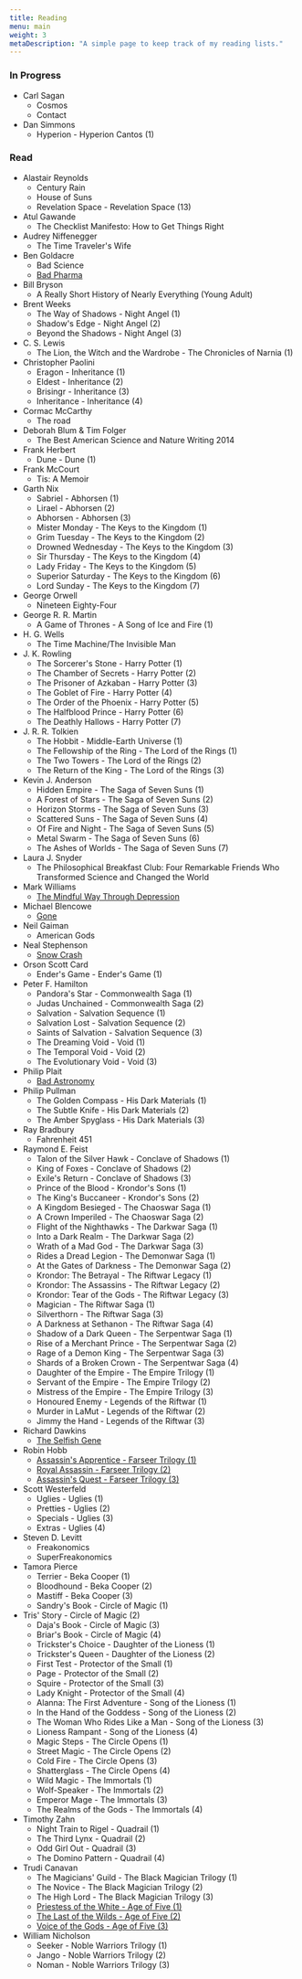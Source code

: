 ```yaml
---
title: Reading
menu: main
weight: 3
metaDescription: "A simple page to keep track of my reading lists."
---
```


### In Progress

 - Carl Sagan
	- Cosmos
	- Contact
 - Dan Simmons
	- Hyperion - Hyperion Cantos (1)

### Read

 - Alastair Reynolds
	- Century Rain
	- House of Suns
	- Revelation Space - Revelation Space (13)
 - Atul Gawande
	- The Checklist Manifesto: How to Get Things Right
 - Audrey Niffenegger
	- The Time Traveler's Wife
 - Ben Goldacre
 	+ Bad Science
 	+ [Bad Pharma](2022-01-11-bad-pharma/)
 - Bill Bryson
	- A Really Short History of Nearly Everything (Young Adult)
 - Brent Weeks
	- The Way of Shadows - Night Angel (1)
	- Shadow's Edge - Night Angel (2)
	- Beyond the Shadows - Night Angel (3)
 - C. S. Lewis
	- The Lion, the Witch and the Wardrobe - The Chronicles of Narnia (1)
 - Christopher Paolini
	- Eragon - Inheritance (1)
	- Eldest - Inheritance (2)
	- Brisingr - Inheritance (3)
	- Inheritance - Inheritance (4)
 - Cormac McCarthy
	- The road
 - Deborah Blum & Tim Folger
	- The Best American Science and Nature Writing 2014
 - Frank Herbert
	- Dune - Dune (1)
 - Frank McCourt
	- Tis: A Memoir
 - Garth Nix
	- Sabriel - Abhorsen (1)
	- Lirael - Abhorsen (2)
	- Abhorsen - Abhorsen (3)
	- Mister Monday - The Keys to the Kingdom (1)
	- Grim Tuesday - The Keys to the Kingdom (2)
	- Drowned Wednesday - The Keys to the Kingdom (3)
	- Sir Thursday - The Keys to the Kingdom (4)
	- Lady Friday - The Keys to the Kingdom (5)
	- Superior Saturday - The Keys to the Kingdom (6)
	- Lord Sunday - The Keys to the Kingdom (7)
 - George Orwell
	- Nineteen Eighty-Four
 - George R. R. Martin
	- A Game of Thrones - A Song of Ice and Fire (1)
 - H. G. Wells
	- The Time Machine/The Invisible Man
 - J. K. Rowling
	- The Sorcerer's Stone - Harry Potter (1)
	- The Chamber of Secrets - Harry Potter (2)
	- The Prisoner of Azkaban - Harry Potter (3)
	- The Goblet of Fire - Harry Potter (4)
	- The Order of the Phoenix - Harry Potter (5)
	- The Halfblood Prince - Harry Potter (6)
	- The Deathly Hallows - Harry Potter (7)
 - J. R. R. Tolkien
	- The Hobbit - Middle-Earth Universe (1)
	- The Fellowship of the Ring - The Lord of the Rings (1)
	- The Two Towers - The Lord of the Rings (2)
	- The Return of the King - The Lord of the Rings (3)
 - Kevin J. Anderson
	- Hidden Empire - The Saga of Seven Suns (1)
	- A Forest of Stars - The Saga of Seven Suns (2)
	- Horizon Storms - The Saga of Seven Suns (3)
	- Scattered Suns - The Saga of Seven Suns (4)
	- Of Fire and Night - The Saga of Seven Suns (5)
	- Metal Swarm - The Saga of Seven Suns (6)
	- The Ashes of Worlds - The Saga of Seven Suns (7)
 - Laura J. Snyder
	- The Philosophical Breakfast Club: Four Remarkable Friends Who Transformed Science and Changed the World
 - Mark Williams
 	+ [The Mindful Way Through Depression](2021-12-30-the-mindful-way-through-depression/)
 - Michael Blencowe
 	+ [Gone](2021-10-21-gone)
 - Neil Gaiman
	- American Gods
 - Neal Stephenson
	- [Snow Crash](2021-12-13-snow-crash)
 - Orson Scott Card
	- Ender's Game - Ender's Game (1)
 - Peter F. Hamilton
	- Pandora's Star - Commonwealth Saga (1)
	- Judas Unchained - Commonwealth Saga (2)
	- Salvation - Salvation Sequence (1)
	- Salvation Lost - Salvation Sequence (2)
	- Saints of Salvation - Salvation Sequence (3)
	- The Dreaming Void - Void (1)
	- The Temporal Void - Void (2)
	- The Evolutionary Void - Void (3)
 - Philip Plait
	- [Bad Astronomy](2021-11-10-bad-astronomy)
 - Philip Pullman
	- The Golden Compass - His Dark Materials (1)
	- The Subtle Knife - His Dark Materials (2)
	- The Amber Spyglass - His Dark Materials (3)
 - Ray Bradbury
	- Fahrenheit 451
 - Raymond E. Feist
	- Talon of the Silver Hawk - Conclave of Shadows (1)
	- King of Foxes - Conclave of Shadows (2)
	- Exile's Return - Conclave of Shadows (3)
	- Prince of the Blood - Krondor's Sons (1)
	- The King's Buccaneer - Krondor's Sons (2)
	- A Kingdom Besieged - The Chaoswar Saga (1)
	- A Crown Imperiled - The Chaoswar Saga (2)
	- Flight of the Nighthawks - The Darkwar Saga (1)
	- Into a Dark Realm - The Darkwar Saga (2)
	- Wrath of a Mad God - The Darkwar Saga (3)
	- Rides a Dread Legion - The Demonwar Saga (1)
	- At the Gates of Darkness - The Demonwar Saga (2)
	- Krondor: The Betrayal - The Riftwar Legacy (1)
	- Krondor: The Assassins - The Riftwar Legacy (2)
	- Krondor: Tear of the Gods - The Riftwar Legacy (3)
	- Magician - The Riftwar Saga (1)
	- Silverthorn - The Riftwar Saga (3)
	- A Darkness at Sethanon - The Riftwar Saga (4)
	- Shadow of a Dark Queen - The Serpentwar Saga (1)
	- Rise of a Merchant Prince - The Serpentwar Saga (2)
	- Rage of a Demon King - The Serpentwar Saga (3)
	- Shards of a Broken Crown - The Serpentwar Saga (4)
	- Daughter of the Empire - The Empire Trilogy (1)
	- Servant of the Empire - The Empire Trilogy (2)
	- Mistress of the Empire - The Empire Trilogy (3)
	- Honoured Enemy - Legends of the Riftwar (1)
	- Murder in LaMut - Legends of the Riftwar (2)
	- Jimmy the Hand - Legends of the Riftwar (3)
 - Richard Dawkins
	- [The Selfish Gene](2021-12-17-the-selfish-gene/)
 - Robin Hobb
	- [Assassin\'s Apprentice - Farseer Trilogy (1)](2021-11-07-farseer-trilogy/)
	- [Royal Assassin - Farseer Trilogy (2)](2021-11-07-farseer-trilogy/)
	- [Assassin\'s Quest - Farseer Trilogy (3)](2021-11-07-farseer-trilogy/)
 - Scott Westerfeld
	- Uglies - Uglies (1)
	- Pretties - Uglies (2)
	- Specials - Uglies (3)
	- Extras - Uglies (4)
 - Steven D. Levitt
	- Freakonomics
	- SuperFreakonomics
 - Tamora Pierce
	- Terrier - Beka Cooper (1)
	- Bloodhound - Beka Cooper (2)
	- Mastiff - Beka Cooper (3)
	- Sandry's Book - Circle of Magic (1)
  - Tris' Story - Circle of Magic (2)
	- Daja's Book - Circle of Magic (3)
	- Briar's Book - Circle of Magic (4)
	- Trickster's Choice - Daughter of the Lioness (1)
	- Trickster's Queen - Daughter of the Lioness (2)
	- First Test - Protector of the Small (1)
	- Page - Protector of the Small (2)
	- Squire - Protector of the Small (3)
	- Lady Knight - Protector of the Small (4)
	- Alanna: The First Adventure - Song of the Lioness (1)
	- In the Hand of the Goddess - Song of the Lioness (2)
	- The Woman Who Rides Like a Man - Song of the Lioness (3)
	- Lioness Rampant - Song of the Lioness (4)
	- Magic Steps - The Circle Opens (1)
	- Street Magic - The Circle Opens (2)
	- Cold Fire - The Circle Opens (3)
	- Shatterglass - The Circle Opens (4)
	- Wild Magic - The Immortals (1)
	- Wolf-Speaker - The Immortals (2)
	- Emperor Mage - The Immortals (3)
	- The Realms of the Gods - The Immortals (4)
 - Timothy Zahn
	- Night Train to Rigel - Quadrail (1)
	- The Third Lynx - Quadrail (2)
	- Odd Girl Out - Quadrail (3)
	- The Domino Pattern - Quadrail (4)
 - Trudi Canavan
	- The Magicians' Guild - The Black Magician Trilogy (1)
	- The Novice - The Black Magician Trilogy (2)
	- The High Lord - The Black Magician Trilogy (3)
	- [Priestess of the White - Age of Five (1)](2022-01-11-the-age-of-five-trilogy/)
	- [The Last of the Wilds - Age of Five (2)](2022-01-11-the-age-of-five-trilogy/)
	- [Voice of the Gods - Age of Five (3)](2022-01-11-the-age-of-five-trilogy/)
 - William Nicholson
	- Seeker - Noble Warriors Trilogy (1)
	- Jango - Noble Warriors Trilogy (2)
	- Noman - Noble Warriors Trilogy (3)

<!-- ### Unread

 - Aaron E. Carroll & Rachel C. Vreeman
	- Don't Swallow Your Gum!: Myths, Half-Truths, and Outright Lies About Your Body and Health
 - Alan Weisman
	- The World Without Us
 - Alastair Reynolds
	- Zima Blue
	- Thousandth Night
	- The Six Directions of Space
	- Pushing Ice
	- Great Wall of Mars - Revelation Space (1)
	- Glacial - Revelation Space (2)
	- Galactic North - Revelation Space (3)
	- A Spy In Europa - Revelation Space (4)
	- Prefect - Revelation Space (5)
	- Elysium Fire - Revelation Space (6)
	- Diamond Dogs, Turquoise Days - Revelation Space (7)
	- Monkey Suit - Revelation Space (8)
	- Dilation Sleep - Revelation Space (9)
	- Chasm City - Revelation Space (10)
	- The Last Log of the Lachrimosa - Revelation Space (11)
	- Grafenwalder's Bestiary - Revelation Space (12)
	- Nightingale - Revelation Space (14)
	- Redemption Ark - Revelation Space (15)
	- Absolution Gap - Revelation Space (16)
 - Aldous Huxley
	- Brave New World
 - Alex Boese
	- Electrified Sheep: Bizarre Experiments From the Bestselling Author of Elephants on Acid
 - Anthony Burgess
	- A Clockwork Orange
 - Arthur C. Clarke
	- Childhood's End
	- 2001: A Space Odyssey - Space Odyssey (1)
	- 2010: Odyssey Two - Space Odyssey (2)
	- 2061: Odyssey Three - Space Odyssey (3)
	- 3001: The Final Odyssey - Space Odyssey (4)
 - Arthur Conan Doyle
	- The Complete Sherlock Holmes - Sherlock Holmes (1)
 - Brent Weeks
	- The Black Prism - Lightbringer (1)
	- The Blinding Knife - Lightbringer (2)
	- The Broken Eye - Lightbringer (3)
 - Brian Greene
	- The Elegant Universe
 - Brian Herbert & Kevin J. Anderson
	- Hunters of Dune - Dune (7)
	- Sandworms of Dune - Dune (8)
	- The Winds of Dune - Heroes of Dune (2)
 - Brian Herbert; Kevin J. Anderson
	- House Atreides - Dune - House (1)
	- House Harkonnen - Dune - House (2)
	- House Corrino - Dune - House (3)
	- Paul of Dune - Heroes of Dune (1)
	- The Butlerian Jihad - Legends of Dune (1)
	- The Machine Crusade - Legends of Dune (2)
	- The Battle of Corrin - Legends of Dune (3)
 - C. S. Lewis
	- Prince Caspian - The Chronicles of Narnia (2)
	- The Voyage of the Dawn Treader - The Chronicles of Narnia (3)
	- The Silver Chair - The Chronicles of Narnia (4)
	- The Horse and His Boy - The Chronicles of Narnia (5)
	- The Magician's Nephew - The Chronicles of Narnia (6)
	- The Last Battle - The Chronicles of Narnia (7)
 - Caitlin Doughty
	- Smoke Gets in Your Eyes: And Other Lessons From the Crematory
 - Carl Sagan
	- Billions & Billions: Thoughts on Life and Death at the Brink of the Millennium
	- Broca's Brain: Reflections on the Romance of Science
	- The Varieties of Scientific Experience: A Personal View of the Search for God
	- Murmurs of Earth
	- Dragons of Eden: Speculations on the Evolution of Human Intelligence
 - Carl Sagan & Ann Druyan
	- The Demon-Haunted World: Science as a Candle in the Dark
	- Comet
	- Pale Blue Dot: A Vision of the Human Future in Space
	- Shadows of Forgotten Ancestors
 - Carl Sagan & Jerome Agel
	- Cosmic Connection
 - Dan Simmons
	- The Fall of Hyperion - Hyperion Cantos (2)
	- Endymion - Hyperion Cantos (3)
	- Rise of Endymion - Hyperion Cantos (4)
 - Douglas Adams
	- The Hitchhiker's Guide to the Galaxy - The Hitchhiker's Guide to the Galaxy (1)
	- The Restaurant at the End of the Universe - The Hitchhiker's Guide to the Galaxy (2)
	- Life, the Universe and Everything - The Hitchhiker's Guide to the Galaxy (3)
	- So Long, and Thanks for All the Fish - The Hitchhiker's Guide to the Galaxy (4)
	- Mostly Harmless - The Hitchhiker's Guide to the Galaxy (5)
 - Eoin Colfer
	- And Another Thing... - The Hitchhiker's Guide to the Galaxy (6)
 - Francine Jay
	- The Joy of Less, a Minimalist Living Guide: How to Declutter, Organize, and Simplify Your Life
 - Frank Herbert
	- Dune Messiah - Dune (2)
	- Children of Dune - Dune (3)
	- Heretics of Dune - Dune (5)
	- Chapterhouse: Dune - Dune (6)
 - Frank Herbert; Brian Herbert; Kevin J. Anderson
	- The Road to Dune
 - Garth Nix
	- Clariel - Abhorsen (4)
 - George Orwell
	- The Complete Novels Of George Orwell
 - George R. R. Martin
	- A Clash of Kings - A Song of Ice and Fire (2)
	- A Storm of Swords - A Song of Ice and Fire (3)
	- A Feast for Crows - A Song of Ice and Fire (4)
	- A Dance With Dragons - A Song of Ice and Fire (5)
 - H. G. Wells
	- The War of the Worlds
 - Harper Lee
	- To Kill A Mockingbird
 - Hobb Robin
	- Assassin’s Fate - Fitz and the Fool Trilogy (2)
 - Hugh Howey
	- Sand Omnibus - Sand (1)
	- Wool Omnibus Edition - Silo (1)
	- Shift Omnibus Edition - Silo (2)
	- Dust - Silo (3)
 - Iain M. Banks
	- Consider Phlebas - Culture (1)
	- The Player of Games - Culture (2)
	- Use of Weapons - Culture (3)
	- Excession - Culture (5)
	- Inversions - Culture (6)
	- Look to Windward - Culture (7)
	- Matter - Culture (8)
	- Surface Detail - Culture (9)
	- The Hydrogen Sonata - Culture (10)
 - Isaac Asimov
	- I, Robot
	- Foundation - Foundation (1)
	- Foundation and Empire - Foundation (2)
	- Second Foundation - Foundation (3)
	- Foundation's Edge - Foundation (4)
	- Foundation and Earth - Foundation (5)
	- Prelude to Foundation - Foundation (6)
	- Forward the Foundation - Foundation (7)
 - J. K. Rowling
	- Fantastic Beasts and Where to Find Them
 - J. R. R. Tolkien
	- The Silmarillion - Middle-Earth Universe (1)
 - John Green
	- Zombicorns
	- Paper Towns
	- Looking for Alaska
	- The Fault in Our Stars
	- An Abundance of Katherines
 - John Green & David Levithan
	- Will Grayson, Will Grayson
 - Jonathan Franzen
	- Freedom
 - Jules Verne
	- Twenty Thousand Leagues Under the Sea
	- A Journey to the Center of the Earth
 - Kim Stanley Robinson
	- Red Mars - Mars Trilogy (1)
	- Green Mars - Mars Trilogy (2)
	- Blue Mars - Mars Trilogy (3)
 - Kurt Vonnegut
	- Slaughterhouse-Five
 - Larry Niven
	- Ringworld - Ringworld (1)
	- The Ringworld Engineers - Ringworld (2)
	- The Ringworld Throne - Ringworld (3)
	- Ringworld's Children - Ringworld (4)
 - Larry Niven; Jerry Pournelle
	- The Mote in God's Eye
 - Lemony Snicket
	- The Bad Beginning - A Series of Unfortunate Events (1)
	- The Reptile Room - A Series of Unfortunate Events (2)
	- The Wide Window - A Series of Unfortunate Events (3)
	- The Miserable Mill - A Series of Unfortunate Events (4)
	- The Austere Academy - A Series of Unfortunate Events (5)
	- The Ersatz Elevator - A Series of Unfortunate Events (6)
	- The Vile Village - A Series of Unfortunate Events (7)
	- The Hostile Hospital - A Series of Unfortunate Events (8)
	- The Carnivorous Carnival - A Series of Unfortunate Events (9)
	- The Slippery Slope - A Series of Unfortunate Events (10)
	- The Grim Grotto - A Series of Unfortunate Events (11)
	- The Penultimate Peril - A Series of Unfortunate Events (12)
	- The End - A Series of Unfortunate Events (13)
 - Lewis Carroll
	- Alice in Wonderland
	- Through the Looking-Glass and What Alice Found There
 - Lionel Shriver
	- We Need to Talk About Kevin
 - Luke Burgis
	- Wanting
 - Margaret Atwood
	- Oryx and Crake
 - Margaret Atwood; Valerie Martin
	- The Handmaid's Tale
 - Mark Manson
	- The Subtle Art of Not Giving a F*ck
 - Markus Zusak
	- The Book Thief
 - Mary Wollstonecraft Shelley
	- Frankenstein
 - Mary Wollstonecraft Shelley & Karen Swallow Prior
	- Frankenstein: A Guide to Reading and Reflecting
 - Neal Stephenson
	- Cryptonomicon
	- Anathem
 - Neil Gaiman
	- Stardust
	- Neverwhere - London Below,  The World of Neverwhere (1)
 - Neil deGrasse Tyson
	- Space Chronicles: Facing the Ultimate Frontier
	- The Pluto Files: The Rise and Fall of America's Favorite Planet
	- Death by Black Hole: And Other Cosmic Quandaries
 - Orson Scott Card
	- Speaker for the Dead - Ender's Game (2)
	- Xenocide - Ender's Game (3)
	- Children of the Mind - Ender's Game (4)
	- A War of Gifts: An Ender Story - Ender's Game (5)
	- Ender in Exile - Ender's Game (6)
	- The Shadow of the Hegemon - Ender's Game (7)
	- Shadow puppets - Ender's Game (8)
	- Shadow of the Giant - Ender's Game (9)
	- Shadows in Flight - Ender's Game (10)
 - Paolo Bacigalupi
	- The Windup Girl - The Windup Universe (1)
 - Patrick Rothfuss
	- The Name of the Wind - The Kingkiller Chronicle (1)
	- The Wise Man's Fear - The Kingkiller Chronicle (2)
 - Peter F. Hamilton
	- A Second Chance at Eden
	- Fallen Dragon
	- Softlight Sins
	- The Suspect Genome
	- Mindstar Rising - Greg Mandel (1)
	- A Quantum Murder - Greg Mandel (2)
	- The Nano Flower - Greg Mandel (3)
	- The Abyss Beyond Dreams - The Chronicle of the Fallers (1)
	- The Reality Dysfunction - The Night's Dawn Trilogy (1)
	- The Neutronium Alchemist - The Night's Dawn Trilogy (2)
	- The Naked God - The Night's Dawn Trilogy (3)
 - Peter Watts
	- The Island
 - Philip K. Dick
	- Do Androids Dream of Electric Sheep
 - Randall Munroe
	- What If? Serious Scientific Answers to Absurd Hypothetical Questions
 - Raymond E. Feist
	- Faerie Tale
 - Richard Matheson
	- I Am Legend
 - Robert A. Heinlein
	- Starship Troopers
 - Robert Jordan
	- New Spring - The Wheel of Time (1)
	- The Eye of the World - The Wheel of Time (2)
	- The Great Hunt - The Wheel of Time (3)
	- The Dragon Reborn - The Wheel of Time (4)
	- The Shadow Rising - The Wheel of Time (5)
	- The Fires of Heaven - The Wheel of Time (6)
	- Lord of Chaos - The Wheel of Time (7)
	- A Crown of Swords - The Wheel of Time (8)
	- The Path of Daggers - The Wheel of Time (9)
	- Winter's Heart - The Wheel of Time (10)
	- Crossroads of Twilight - The Wheel of Time (11)
	- Knife of Dreams - The Wheel of Time (12)
 - Robert Jordan; Brandon Sanderson
	- The Gathering Storm - The Wheel of Time (13)
	- Towers of Midnight - The Wheel of Time (14)
 - Robin Hobb
	- Fool's Assassin - Fitz and the Fool Trilogy (1)
	- Fool's Quest - Fitz and the Fool Trilogy (3)
	- Ship of Magic - Liveship (1)
	- Mad Ship - Liveship (2)
	- Ship of Destiny - Liveship (3)
	- Dragon Keeper - Rain Wilds Chronicles (1)
	- Dragon Haven - Rain Wilds Chronicles (2)
	- City of Dragons - Rain Wilds Chronicles (3)
	- Blood of Dragons - Rain Wilds Chronicles (4)
	- Fools Errand - Tawny Man (1)
	- Golden Fool - Tawny Man (2)
	- Fool's Fate - Tawny Man (3)
 - Stephen Baxter
	- Proxima - Proxima (1)
	- Ultima - Proxima (2)
	- Raft - Xeelee Sequence (1)
	- Flux - Xeelee Sequence (3)
 - Susskind, Leonard & Hrabovsky, George
	- The Theoretical Minimum: What You Need to Know to Start Doing Physics
 - Terry Pratchett & Stephen Baxter
	- The Long Earth - The Long Earth (1)
	- The Long War - The Long Earth (2)
	- The Long Mars - The Long Earth (3)
 - Timothy Zahn
	- Heir to the Empire - Thrawn Trilogy (1)
	- Dark Force Rising - Thrawn Trilogy (2)
	- The Last Command - Thrawn Trilogy (3)
 - Trudi Canavan
	- The Ambassador's Mission - The Traitor Spy Trilogy (1)
	- The Rogue - The Traitor Spy Trilogy (2)
	- The Traitor Queen - The Traitor Spy Trilogy (3)
 - Viktor E. Frankl
	- Yes to Life
 - William Gibson
	- Neuromancer
 - William Shakespeare
	- The Complete Works
 - Yuval Noah Harari
	- Sapiens: A Brief History of Humankind -->
